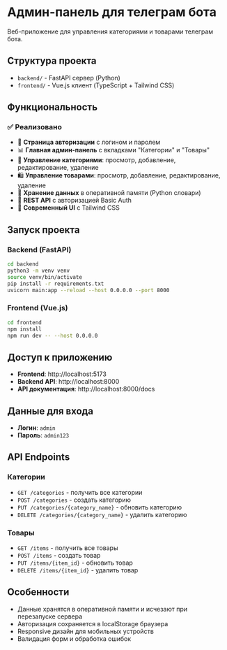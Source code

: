 # Админ-панель для телеграм бота

Веб-приложение для управления категориями и товарами телеграм бота.

## Структура проекта

- `backend/` - FastAPI сервер (Python)
- `frontend/` - Vue.js клиент (TypeScript + Tailwind CSS)

## Функциональность

### ✅ Реализовано
- 🔐 **Страница авторизации** с логином и паролем
- 📊 **Главная админ-панель** с вкладками "Категории" и "Товары"
- 📁 **Управление категориями**: просмотр, добавление, редактирование, удаление
- 🛍️ **Управление товарами**: просмотр, добавление, редактирование, удаление
- 💾 **Хранение данных** в оперативной памяти (Python словари)
- 🔄 **REST API** с авторизацией Basic Auth
- 🎨 **Современный UI** с Tailwind CSS

## Запуск проекта

### Backend (FastAPI)
```bash
cd backend
python3 -m venv venv
source venv/bin/activate
pip install -r requirements.txt
uvicorn main:app --reload --host 0.0.0.0 --port 8000
```

### Frontend (Vue.js)
```bash
cd frontend
npm install
npm run dev -- --host 0.0.0.0
```

## Доступ к приложению

- **Frontend**: http://localhost:5173
- **Backend API**: http://localhost:8000
- **API документация**: http://localhost:8000/docs

## Данные для входа

- **Логин**: `admin`
- **Пароль**: `admin123`

## API Endpoints

### Категории
- `GET /categories` - получить все категории
- `POST /categories` - создать категорию
- `PUT /categories/{category_name}` - обновить категорию
- `DELETE /categories/{category_name}` - удалить категорию

### Товары
- `GET /items` - получить все товары
- `POST /items` - создать товар
- `PUT /items/{item_id}` - обновить товар
- `DELETE /items/{item_id}` - удалить товар

## Особенности

- Данные хранятся в оперативной памяти и исчезают при перезапуске сервера
- Авторизация сохраняется в localStorage браузера
- Responsive дизайн для мобильных устройств
- Валидация форм и обработка ошибок

